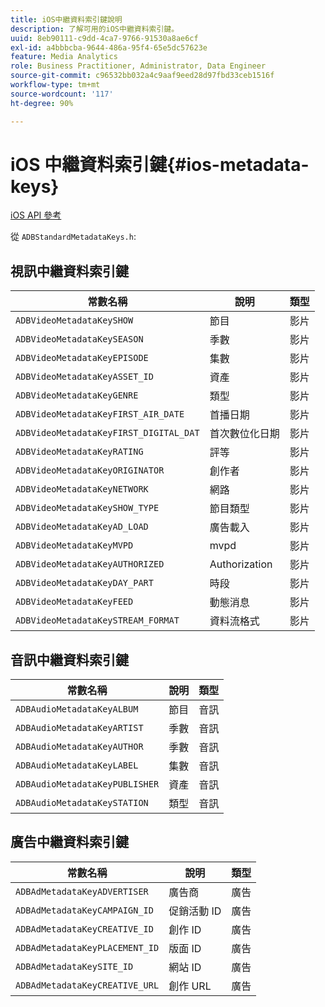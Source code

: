 ```yaml
---
title: iOS中繼資料索引鍵說明
description: 了解可用的iOS中繼資料索引鍵。
uuid: 8eb90111-c9dd-4ca7-9766-91530a8ae6cf
exl-id: a4bbbcba-9644-486a-95f4-65e5dc57623e
feature: Media Analytics
role: Business Practitioner, Administrator, Data Engineer
source-git-commit: c96532bb032a4c9aaf9eed28d97fbd33ceb1516f
workflow-type: tm+mt
source-wordcount: '117'
ht-degree: 90%

---
```


# iOS 中繼資料索引鍵{#ios-metadata-keys}

[iOS API 參考](https://adobe-marketing-cloud.github.io/media-sdks/reference/ios/)

從 `ADBStandardMetadataKeys.h`:

## 視訊中繼資料索引鍵

| 常數名稱 | 說明 | 類型 |
|---|---|---|
| `ADBVideoMetadataKeySHOW` | 節目 | 影片 |
| `ADBVideoMetadataKeySEASON` | 季數 | 影片 |
| `ADBVideoMetadataKeyEPISODE` | 集數 | 影片 |
| `ADBVideoMetadataKeyASSET_ID` | 資產 | 影片 |
| `ADBVideoMetadataKeyGENRE` | 類型 | 影片 |
| `ADBVideoMetadataKeyFIRST_AIR_DATE` | 首播日期 | 影片 |
| `ADBVideoMetadataKeyFIRST_DIGITAL_DAT` | 首次數位化日期 | 影片 |
| `ADBVideoMetadataKeyRATING` | 評等 | 影片 |
| `ADBVideoMetadataKeyORIGINATOR` | 創作者 | 影片 |
| `ADBVideoMetadataKeyNETWORK` | 網路 | 影片 |
| `ADBVideoMetadataKeySHOW_TYPE` | 節目類型 | 影片 |
| `ADBVideoMetadataKeyAD_LOAD` | 廣告載入 | 影片 |
| `ADBVideoMetadataKeyMVPD` | mvpd | 影片 |
| `ADBVideoMetadataKeyAUTHORIZED` | Authorization | 影片 |
| `ADBVideoMetadataKeyDAY_PART` | 時段 | 影片 |
| `ADBVideoMetadataKeyFEED` | 動態消息 | 影片 |
| `ADBVideoMetadataKeySTREAM_FORMAT` | 資料流格式 | 影片 |

## 音訊中繼資料索引鍵

| 常數名稱 | 說明 | 類型 |
|---|---|---|
| `ADBAudioMetadataKeyALBUM` | 節目 | 音訊 |
| `ADBAudioMetadataKeyARTIST` | 季數 | 音訊 |
| `ADBAudioMetadataKeyAUTHOR` | 季數 | 音訊 |
| `ADBAudioMetadataKeyLABEL` | 集數 | 音訊 |
| `ADBAudioMetadataKeyPUBLISHER` | 資產 | 音訊 |
| `ADBAudioMetadataKeySTATION` | 類型 | 音訊 |

## 廣告中繼資料索引鍵

| 常數名稱 | 說明 | 類型 |
|---|---|---|
| `ADBAdMetadataKeyADVERTISER` | 廣告商 | 廣告 |
| `ADBAdMetadataKeyCAMPAIGN_ID` | 促銷活動 ID | 廣告 |
| `ADBAdMetadataKeyCREATIVE_ID` | 創作 ID | 廣告 |
| `ADBAdMetadataKeyPLACEMENT_ID` | 版面 ID | 廣告 |
| `ADBAdMetadataKeySITE_ID` | 網站 ID | 廣告 |
| `ADBAdMetadataKeyCREATIVE_URL` | 創作 URL | 廣告 |

